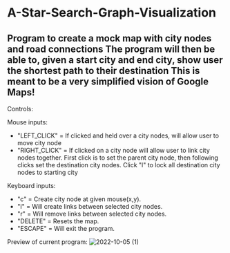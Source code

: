 # A-Star-Search-Graph-Visualization
Program to create a mock map with city nodes and road connections
The program will then be able to, given a start city and end city, show user the shortest path to their destination
This is meant to be a very simplified vision of Google Maps!
-----------------------------------
Controls:

Mouse inputs:
- "LEFT_CLICK"  = If clicked and held over a city nodes, will allow user to move city node
- "RIGHT_CLICK" = If clicked on a city node will allow user to link city nodes together.
                First click is to set the parent city node, then following clicks set the destination 
                city nodes. Click "l" to lock all destination city nodes to starting city

Keyboard inputs:
- "c"      = Create city node at given mouse(x,y).
- "l"      = Will create links between selected city nodes.
- "r"      = Will remove links between selected city nodes.
- "DELETE" = Resets the map.
- "ESCAPE" = Will exit the program.

Preview of current program:
![2022-10-05 (1)](https://user-images.githubusercontent.com/62959991/193979555-83928077-aeb5-40b7-9c3d-14d4006c3c28.png)
